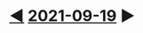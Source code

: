 # [◀](../../08/20/20210820.md) [2021-09-19](../../2021.md#september) ▶

<footer style=min-height:100vh></footer>
